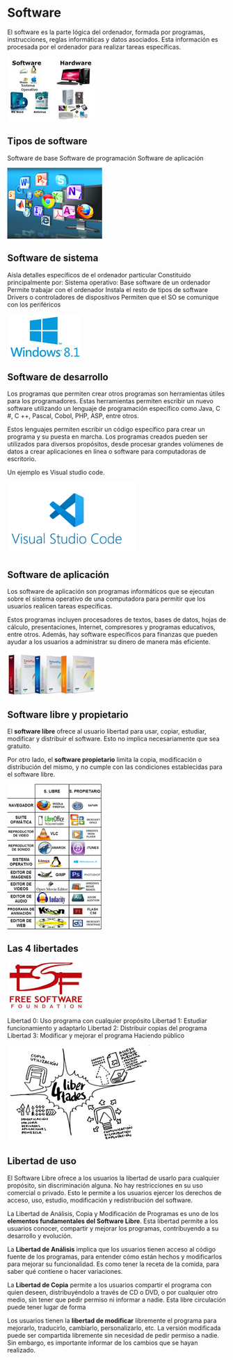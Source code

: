 # Software

El software es la parte lógica del ordenador, formada por programas, instrucciones, reglas informáticas y datos asociados. Esta información es procesada por el ordenador para realizar tareas específicas.

![imagen](2019-06-28-08-35-25.png)

## Tipos de software

Software de base
Software de programación
Software de aplicación

![imagen](2019-06-28-08-37-39.png)

## Software de sistema

Aísla detalles específicos de el ordenador particular
Constituido principalmente por:
Sistema operativo:
Base software de un ordenador
Permite trabajar con el ordenador
Instala el resto de tipos de software
Drivers o controladores de dispositivos
Permiten que el SO se comunique con los periféricos

![imagen](2019-06-28-08-38-04.png)

## Software de desarrollo

Los programas que permiten crear otros programas son herramientas útiles para los programadores. Estas herramientas permiten escribir un nuevo software utilizando un lenguaje de programación específico como Java, C #, C ++, Pascal, Cobol, PHP, ASP, entre otros.

Estos lenguajes permiten escribir un código específico para crear un programa y su puesta en marcha. Los programas creados pueden ser utilizados para diversos propósitos, desde procesar grandes volúmenes de datos a crear aplicaciones en línea o software para computadoras de escritorio.

Un ejemplo es Visual studio code.

![imagen](img/2022-12-13-18-37-51.png)

## Software de aplicación

Los software de aplicación son programas informáticos que se ejecutan sobre el sistema operativo de una computadora para permitir que los usuarios realicen tareas específicas.

Estos programas incluyen procesadores de textos, bases de datos, hojas de cálculo, presentaciones, Internet, compresores y programas educativos, entre otros. Además, hay software específicos para finanzas que pueden ayudar a los usuarios a administrar su dinero de manera más eficiente.

![imagen](2019-06-28-08-38-40.png)

## Software libre y propietario

El **software libre** ofrece al usuario libertad para usar, copiar, estudiar, modificar y distribuir el software. Esto no implica necesariamente que sea gratuito.

Por otro lado, el **software propietario** limita la copia, modificación o distribución del mismo, y no cumple con las condiciones establecidas para el software libre.

![imagen](2019-06-28-08-35-57.png)

## Las 4 libertades

![imagen](2019-06-28-08-36-17.png)

Libertad 0:
Uso programa con cualquier propósito
Libertad 1:
Estudiar funcionamiento y adaptarlo
Libertad 2:
Distribuir copias del programa
Libertad 3:
Modificar y mejorar el programa
Haciendo público

![imagen](2019-06-28-08-36-11.png)

## Libertad de uso

El Software Libre ofrece a los usuarios la libertad de usarlo para cualquier propósito, sin discriminación alguna. No hay restricciones en su uso comercial o privado. Esto le permite a los usuarios ejercer los derechos de acceso, uso, estudio, modificación y redistribución del software.

La Libertad de Análisis, Copia y Modificación de Programas es uno de los **elementos fundamentales del Software Libre**. Esta libertad permite a los usuarios conocer, compartir y mejorar los programas, contribuyendo a su desarrollo y evolución.

La **Libertad de Análisis** implica que los usuarios tienen acceso al código fuente de los programas, para entender cómo están hechos y modificarlos para mejorar su funcionalidad. Es como tener la receta de la comida, para saber qué contiene o hacer variaciones.

La **Libertad de Copia** permite a los usuarios compartir el programa con quien deseen, distribuyéndolo a través de CD o DVD, o por cualquier otro medio, sin tener que pedir permiso ni informar a nadie. Esta libre circulación puede tener lugar de forma

Los usuarios tienen la **libertad de modificar** libremente el programa para mejorarlo, traducirlo, cambiarlo, personalizarlo, etc. La versión modificada puede ser compartida libremente sin necesidad de pedir permiso a nadie. Sin embargo, es importante informar de los cambios que se hayan realizado.
